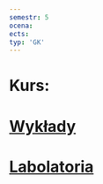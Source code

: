 ```yaml
---
semestr: 5
ocena: 
ects: 
typ: 'GK'
---
```


# Kurs:
# [Wykłady ](/Notatki/Semestr%205/Uk%C5%82ady%20cyfrowe%20i%20systemy%20wbudowane%201/Wyk%C5%82ady/Wyk%C5%82ady.md)
# [Labolatoria ](/Notatki/Semestr%205/Uk%C5%82ady%20cyfrowe%20i%20systemy%20wbudowane%201/Labolatoria/Labolatoria.md)
